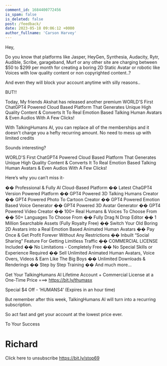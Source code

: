 ```yaml
---
comment_id: 1684400772456
is_spam: false
is_deleted: false
post: /feedback/
date: 2023-05-18 09:06:12 +0000
author_fullname: 'Carson Harvey'
---
```


Hey,

Do you know that platforms like Jasper, HeyGen, Synthesia, Audacity, Rytr, Audible, Scribe, garageband, Murf or any other site are charging between $50 to $299 per month for creating a boring 2D Static Avatar or robotic like Voices with low quality content or non copyrighted content..?

And even they will block your account anytime with silly reasons.. 

BUT!! 

Today, My friends Akshat has released another premium WORLD'S First ChatGPT4 Powered Cloud Based Platform That Generates Unique High Quality Content & Converts It To Real Emotion Based Talking Human Avatars & Even Audios With A Few Clicks!

With TalkingHumans AI, you can replace all of the memberships and it doesn't charge you a hefty recurring amount. No need to mess up with limited credits 

Sounds interesting?

WORLD'S First ChatGPT4 Powered Cloud Based Platform That Generates Unique High Quality Content & Converts It To Real Emotion Based Talking Human Avatars & Even Audios With A Few Clicks!

Here’s why you can’t miss it-

�� Professional & Fully AI Cloud-Based Platform
�� Latest ChaGPT4 Version Powered Platform 
�� GPT4 Powered 3D Talking Humans Creator
�� GPT4 Powered Photo To Cartoon Creator
�� GPT4 Powered Emotion Based Voice Generator 
�� GPT4 Powered 3D Avatar Generator 
�� GPT4 Powered Video Creator
�� 100+ Real Humans & Voices To Choose From
�� 50+ Languages To Choose From
�� Fully Drag N Drop Editor
�� 1 Million Searchable Assets (Fully Royalty Free)
�� Switch Your Old Boring 2D Avatars into a Real Emotion Based Animated Human Avatars 
�� Pay Once & Get Profit Forever Without Any Restrictions 
�� Inbuilt “Social Sharing” Feature For Getting Limitless Traffic
�� COMMERCIAL LICENSE Included
�� No Limitations - Completely Free
�� No Special Skills or Experience Required
�� Sell Unlimited Animated Human Avatars, Voice Overs, Videos & Earn Like The Big Boys
�� Unlimited Downloads & Renderings 
�� Step by Step Training
�� And much more…


Get Your TalkingHumans AI Lifetime Account + Commercial License at a One-Time Price
===> https://bit.ly/thumasx

Special $4 Off - ‘HUMANS4’ (Expires in an hour time)

But remember after this week, TalkingHumans AI will turn into a recurring subscription.

So act fast and get your account at the lowest price ever.


To Your Success

Richard
==========
Click here to unsubscribe
https://bit.ly/stop69
